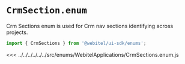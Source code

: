 # `CrmSection.enum`

Crm Sections enum is used for Crm nav sections identifying across projects.

```js
import { CrmSections } from '@webitel/ui-sdk/enums';
```

<<< ../../../../../../src/enums/WebitelApplications/CrmSections.enum.js
